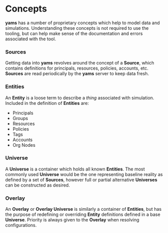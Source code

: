 # Concepts

**yams** has a number of proprietary concepts which help to model data and simulations.
Understanding these concepts is not required to use the tooling, but can help make sense of the
documentation and errors associated with the tool.

### Sources

Getting data into **yams** revolves around the concept of a **Source**, which contains definitions
for principals, resources, policies, accounts, etc. **Sources** are read periodically by the
**yams** server to keep data fresh.

### Entities

An **Entity** is a loose term to describe a _thing_ associated with simulation. Included in the
definition of **Entities** are:

- Principals
- Groups
- Resources
- Policies
- Tags
- Accounts
- Org Nodes

### Universe

A **Universe** is a container which holds all known **Entities**. The most commonly used
**Universe** would be the one representing baseline reality as defined by a set of **Sources**,
however full or partial alternative **Universes** can be constructed as desired.

### Overlay

An **Overlay** or **Overlay Universe** is similarly a container of **Entities**, but has the purpose
of redefining or overriding **Entity** definitions defined in a base **Universe**. Priority is
always given to the **Overlay** when resolving configurations.
